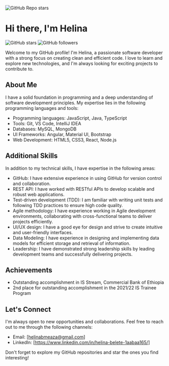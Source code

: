 ![GitHub Repo stars](https://img.shields.io/github/stars/helinabele/helinabelete?style=social)

# Hi there, I'm Helina

![GitHub stars](https://img.shields.io/github/stars/helinabele/<your-repository>?style=social)
![GitHub followers](https://img.shields.io/github/followers/helinabele?style=social)

Welcome to my GitHub profile! I'm Helina, a passionate software developer with a strong focus on creating clean and efficient code. I love to learn and explore new technologies, and I'm always looking for exciting projects to contribute to.

## About Me
I have a solid foundation in programming and a deep understanding of software development principles. My expertise lies in the following programming languages and tools:
- Programming languages: JavaScript, Java, TypeScript
- Tools: Git, VS Code, IntelliJ IDEA
- Databases: MySQL, MongoDB
- UI Frameworks: Angular, Material UI, Bootstrap
- Web Development: HTML5, CSS3, React, Node.js

## Additional Skills
In addition to my technical skills, I have expertise in the following areas:
- GitHub: I have extensive experience in using GitHub for version control and collaboration.
- REST API: I have worked with RESTful APIs to develop scalable and robust web applications.
- Test-driven development (TDD): I am familiar with writing unit tests and following TDD practices to ensure high code quality.
- Agile methodology: I have experience working in Agile development environments, collaborating with cross-functional teams to deliver projects efficiently.
- UI/UX design: I have a good eye for design and strive to create intuitive and user-friendly interfaces.
- Data Modeling: I have experience in designing and implementing data models for efficient storage and retrieval of information.
- Leadership: I have demonstrated strong leadership skills by leading development teams and successfully delivering projects.

## Achievements
- Outstanding accomplishment in IS Stream, Commercial Bank of Ethiopia
- 2nd place for outstanding accomplishment in the 2021/22 IS Trainee Program

## Let's Connect
I'm always open to new opportunities and collaborations. Feel free to reach out to me through the following channels:
- Email: [helinabmeaza@gmail.com]
- LinkedIn: [https://www.linkedin.com/in/helina-belete-1aabaa165/]

Don't forget to explore my GitHub repositories and star the ones you find interesting!
